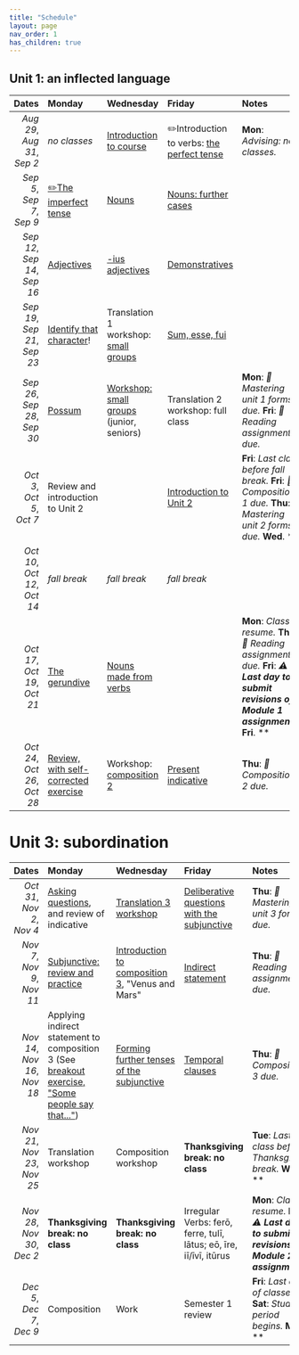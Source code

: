 ```yaml
---
title: "Schedule"
layout: page
nav_order: 1
has_children: true
---
```



## Unit 1: an inflected language

| Dates | Monday | Wednesday | Friday | Notes |
| ---: | :--- | :--- | :--- | :--- |
| *Aug 29*, *Aug 31*, *Sep 2* | *no classes* | [Introduction to course](../../../assignments/intro/) | ✏️Introduction to verbs: [the perfect tense](../../../assignments/verbs/) | **Mon**: *Advising: no classes.* |
| *Sep 5*, *Sep 7*, *Sep 9* | [✏️The imperfect tense](../../../assignments/imperfect/) | [Nouns](../../../assignments/nouns/) | [Nouns: further cases](../../../assignments/nouns2/) |  |
| *Sep 12*, *Sep 14*, *Sep 16* | [Adjectives](../../../assignments/adjectives/) | [-ius adjectives](../../../assignments/adjectives-ius/) | [Demonstratives](../../../assignments/demonstratives/) |  |
| *Sep 19*, *Sep 21*, *Sep 23* | [Identify that character](../../../assignments/prosopography/)! | Translation 1 workshop: [small groups](../../../assignments/xlateworkshop1/) | [Sum, esse, fui](../../../assignments/sum/) |  |
| *Sep 26*, *Sep 28*, *Sep 30* | [Possum](../../../assignments/possum/) | [Workshop: small groups](../../../assignments/workshop2/) (junior, seniors) | Translation 2 workshop: full class | **Mon**: *📜 Mastering unit 1 forms due.* **Fri**: *📜 Reading assignment 1 due.* |
| *Oct 3*, *Oct 5*, *Oct 7* | Review and introduction to Unit 2 |  | [Introduction to Unit 2](../../../assignments/unit2/) | **Fri**: *Last class before fall break.* **Fri**: *📜 Composition 1 due.* **Thu**: *📜 Mastering unit 2 forms due.* **Wed**. ** |
| *Oct 10*, *Oct 12*, *Oct 14* | *fall break* | *fall break* | *fall break* |  |
| *Oct 17*, *Oct 19*, *Oct 21* | [The gerundive](../../../assignments/gerundive/) | [Nouns made from verbs](../../../assignments/gerund/) |  | **Mon**: *Classes resume.* **Thu**: *📜 Reading assignment 2 due.* **Fri**: *⚠️ **Last day to submit revisions of Module 1 assignments**.* **Fri**. ** |
| *Oct 24*, *Oct 26*, *Oct 28* | [Review, with self-corrected exercise](../../../assignments/review-verbal-nouns/) | Workshop: [composition 2](../../../assignments/composition2/) | [Present indicative](../../../assignments/present-indicative/) | **Thu**: *📜 Composition 2 due.* |

# Unit 3: subordination

| Dates | Monday | Wednesday | Friday | Notes |
| ---: | :--- | :--- | :--- | :--- |
| *Oct 31*, *Nov 2*, *Nov 4* | [Asking questions](../../../assignments/questions/), and review of indicative | [Translation 3 workshop](../../../assignments/translation3/) | [Deliberative questions with the subjunctive](../../../assignments/deliberative/) | **Thu**: *📜 Mastering unit 3 forms due.* |
| *Nov 7*, *Nov 9*, *Nov 11* | [Subjunctive: review and practice](../../../assignments/subjunctive1/) | [Introduction to composition 3](../../../assignments/composition3-intro/), "Venus and Mars" | [Indirect statement](../../../assignments/indirect/) | **Thu**: *📜 Reading assignment 3 due.* |
| *Nov 14*, *Nov 16*, *Nov 18* | Applying indirect statement to composition 3 (See [breakout exercise, "Some people say that..."](../../../breakouts/)) | [Forming further tenses of the subjunctive](../../../assignments/subjunctive2/) | [Temporal clauses](../../../assignments/temporal-clauses/) | **Thu**: *📜 Composition 3 due.* |
| *Nov 21*, *Nov 23*, *Nov 25* | Translation workshop | Composition workshop | **Thanksgiving break:  no class** | **Tue**: *Last class before Thanksgiving break.* **Wed**. ** |
| *Nov 28*, *Nov 30*, *Dec 2* | **Thanksgiving break:  no class** | **Thanksgiving break:  no class** | Irregular Verbs: ferō, ferre, tulī, lātus; eō, īre, iī/īvī, itūrus | **Mon**: *Classes resume.* **Fri**: *⚠️ **Last day to submit revisions of Module 2 assignments**.* |
| *Dec 5*, *Dec 7*, *Dec 9* | Composition  | Work | Semester 1 review | **Fri**: *Last day of classes.* **Sat**: *Study period begins.* **Mon**. ** |